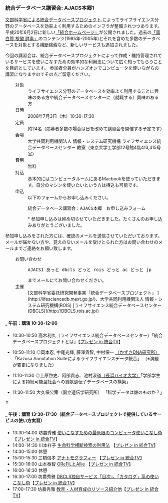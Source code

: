 ###  統合データベース講習会: AJACS本郷1  

[文部科学省による統合データベースプロジェクト ](http://lifesciencedb.mext.go.jp/)によってライフサイエンス分野のデータベースを効率よく利用するためのインフラが整備されつつあります。
平成20年6月2日に新しい[「統合ホームページ」](http://lifesciencedb.jp/)が公開されました。過去の[「蛋白質 核酸 酵素」](http://www.kyoritsu-pub.co.jp/pne/)のコンテンツ(1985年-2005年)とそれを含めた多数のデータベースを対象とする[横断検索](http://lifesciencedb.jp/dbsearch/)など、新しいサービスも追加されました。

今回の講習会は、統合データベースプロジェクトによって作成・維持管理されているサービスを使いこなすための効率的な利用法について広く知ってもらうことを目的としています。
参加者全員がハンズオンでコンピュータを使いながらの講習になりますのでその点ご留意ください。

<dl class="list1" style="padding-left:16px;margin-left:16px">
<dt>対象</dt>
<dd>ライフサイエンス分野のデータベースを効率よく利用することに興味のある方や統合データベースセンターに（就職する）興味のある方</dd>
<dt>日時</dt>
<dd>2008年7月3日（木）10:30-17:30</dd>
<dt>定員</dt>
<dd>約24名（応募者多数の場合は日を改めて講習会を開催する予定です）</dd>
<dt>会場</dt>
<dd>大学共同利用機関法人 情報・システム研究機構 ライフサイエンス統合データベースセンター 教室（東京大学工学部12号館4階413,415号室）</dd>
<dt>費用</dt>
<dd>無料</dd>
<dt>持込</dt>
<dd>基本的にはコンピュータルームにあるMacbookを使っていただきます。自分のマシンを使いたいという方は持込も可能です。</dd>
<dt>申込</dt>
<dd>以下のフォームからお申し込みください。
<pre>
統合データベース講習会：AJACS本郷　お申し込みフォーム
</pre>
 * 参加申し込みは締め切らせていただきました。たくさんのお申し込みありがとうございました。</dd>
</dl>
参加申し込みをされた方には、確認のメールを送信させていただいております。メールが届かない方や、覚えのないメールを受けとられた方はお問い合わせのメールまでご連絡をお願い致します。
<dl class="list1" style="padding-left:16px;margin-left:16px">
<dt>お問い合わせ</dt>
<dd>
<pre>
AJACS1 あっと dbcls どっと rois どっと ac どっと jp
</pre>
までメールにてお問い合わせください。
</dd>
<dt>主催</dt>
<dd>[文部科学省委託研究開発事業「統合データベースプロジェクト」 ](http://lifesciencedb.mext.go.jp/)、大学共同利用機関法人 情報・システム研究機構(ROIS) [ライフサイエンス統合データベースセンター(DBCLS)](http://DBCLS.rois.ac.jp/)</dd>
</dl>

#### [_](http://MotDB.DBCLS.jp/?AJACS3#x271959e "x271959e") 午前：講演 10:30-12:00  

* 10:30-10:50 高木利久（ライフサイエンス統合データベースセンター）「統合データベースプロジェクトとは」【[プレゼン in 統合TV](http://togotv.dbcls.jp/20080729.html)】

* 10:50-11:10 ◎岡本忍, 中尾光輝, 藤澤貴智, 中村保一 [（かずさDNA研究所）](http://navi.kazusa.or.jp/profile/extended.php?profile_name=ynlab) 「Kazusa Annotation Suiteによるライフサイエンスデータ統合」 （※演題が変更になりました）
* 11:10-11:30 ◎上原啓史、阿部貴志、池村淑道[（長浜バイオ大学）](http://dbcls.nagahama-i-bio.ac.jp/)「学部学生による持続可能型社会への貢献遺伝子データベースの構築」
* 11:30-11:50 大久保公策（国立遺伝学研究所） 「科学データは誰のものか？」

<div class="jumpmenu">↑</div>

#### [_](http://MotDB.DBCLS.jp/?AJACS3#ue28d741 "ue28d741") 午後：講習 13:30-17:30（統合データベースプロジェクトで提供しているサービスの使い方実習）  

* 13:30-14:00 坊農秀雅 [使いこなすための最低限のコンピュータ使いこなし術](http://MotDB.DBCLS.jp/?AJACS3%2FBono1 "AJACS3/Bono1 (3651d)") 【[プレゼン in 統合TV](http://togotv.dbcls.jp/20080730.html)】
* 14:00-14:30 川本祥子 [生命科学横断検索の利用法](http://MotDB.DBCLS.jp/?AJACS3%2Fkawamoto "AJACS3/kawamoto (3650d)") 【[プレゼン in 統合TV](http://togotv.dbcls.jp/20080731.html)】
* 14:30-15:00 休憩
* 15:00-15:30 三橋信孝 [アナトモグラフィー](http://MotDB.DBCLS.jp/?AJACS3%2Fmitsuhashi "AJACS3/mitsuhashi (3646d)") 【[プレゼン in 統合TV](http://togotv.dbcls.jp/20080804.html)】
* 15:30-16:00 山本泰智 [OReFiLとAllie](http://MotDB.DBCLS.jp/?AJACS3%2Fyayamamo1 "AJACS3/yayamamo1 (3646d)") 【[プレゼン in 統合TV](http://togotv.dbcls.jp/20080805.html)】
* 16:00-16:30 休憩
* 16:30-17:00 坊農秀雅 [DBCLS独自サービス「目次」、「カタログ」系の使いこなし術](http://MotDB.DBCLS.jp/?AJACS3%2FBono2 "AJACS3/Bono2 (3650d)")【[プレゼン in 統合TV](http://togotv.dbcls.jp/20080806.html)】
* 17:00-17:30 坊農秀雅 [教育・人材育成のリソース紹介他](http://MotDB.DBCLS.jp/?AJACS3%2FBono3 "AJACS3/Bono3 (3650d)")【[プレゼン in 統合TV](http://togotv.dbcls.jp/20080806.html)】
